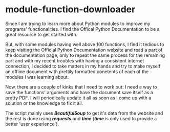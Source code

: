 # module-function-downloader

Since I am trying to learn more about Python modules to improve my programs' functionalities. I find the Offical Python Documentation to be a great resource to get started with.

But, with some modules having well above 100 functions, I find it tedious to keep visiting the Official Python Documentation website and read a part of the documentation page, only to repeat the same process for the remaining part and with my recent troubles with having a consistent internet connection, I decided to take matters in my hands and try to make myself an offline document with prettily formatted conetents of each of the modules I was learning about.

Now, there are a couple of kinks that I need to work out: I need a way to save the functions' arguments and have the document save itself as a pretty PDF. I will periodically update it all as soon as I come up with a solution or the knowledge to fix it all. 

The script mainly uses <i><b>BeautifulSoup</b></i> to get it's data from the website and the rest is done using <b><i>requests</i></b> and <i><b>time</b></i> (<i><b>time</b></i> is only used to provide a better 'user experience').
